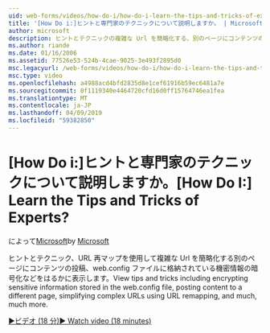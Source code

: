 ```yaml
---
uid: web-forms/videos/how-do-i/how-do-i-learn-the-tips-and-tricks-of-experts
title: '[How Do i:]ヒントと専門家のテクニックについて説明しますか。 | Microsoft Docs'
author: microsoft
description: ヒントとテクニックの複雑な Url を簡略化する、別のページにコンテンツの投稿、web.config ファイルに格納されている機密情報の暗号化などを表示してください.
ms.author: riande
ms.date: 01/16/2006
ms.assetid: 77526e53-524b-4cae-9025-3e493f2895d0
msc.legacyurl: /web-forms/videos/how-do-i/how-do-i-learn-the-tips-and-tricks-of-experts
msc.type: video
ms.openlocfilehash: a4988acd4bfd2835d8e1cef61916b59ec6481a7e
ms.sourcegitcommit: 0f1119340e4464720cfd16d0ff15764746ea1fea
ms.translationtype: MT
ms.contentlocale: ja-JP
ms.lasthandoff: 04/09/2019
ms.locfileid: "59382850"
---
```

# <a name="how-do-i-learn-the-tips-and-tricks-of-experts"></a><span data-ttu-id="e1fe2-104">[How Do i:]ヒントと専門家のテクニックについて説明しますか。</span><span class="sxs-lookup"><span data-stu-id="e1fe2-104">[How Do I:] Learn the Tips and Tricks of Experts?</span></span>

<span data-ttu-id="e1fe2-105">によって[Microsoft](https://github.com/microsoft)</span><span class="sxs-lookup"><span data-stu-id="e1fe2-105">by [Microsoft](https://github.com/microsoft)</span></span>

<span data-ttu-id="e1fe2-106">ヒントとテクニック、URL 再マップを使用して複雑な Url を簡略化する別のページにコンテンツの投稿、web.config ファイルに格納されている機密情報の暗号化などをはるかに表示します。</span><span class="sxs-lookup"><span data-stu-id="e1fe2-106">View tips and tricks including encrypting sensitive information stored in the web.config file, posting content to a different page, simplifying complex URLs using URL remapping, and much, much more.</span></span>

[<span data-ttu-id="e1fe2-107">&#9654;ビデオ (18 分)</span><span class="sxs-lookup"><span data-stu-id="e1fe2-107">&#9654; Watch video (18 minutes)</span></span>](https://channel9.msdn.com/Blogs/ASP-NET-Site-Videos/how-do-i-learn-the-tips-and-tricks-of-experts)
